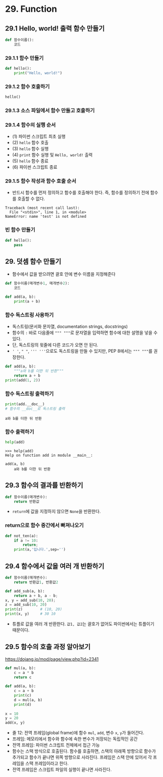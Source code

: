# 29. Function

## 29.1 Hello, world! 출력 함수 만들기

```python
def 함수이름():
    코드
```

### 29.1.1 함수 만들기

```python
def hello():
    print("Hello, world!")
```



### 29.1.2 함수 호출하기

```python
hello()
```



### 29.1.3 소스 파일에서 함수 만들고 호출하기



### 29.1.4 함수의 실행 순서

- (1) 파이썬 스크립트 최초 실행
- (2) `hello` 함수 호출
- (3) `hello` 함수 실행
- (4) `print` 함수 실행 및 `Hello, world!` 출력
- (5) `hello` 함수 종료
- (6) 파이썬 스크립트 종료



### 29.1.5 함수 작성과 함수 호출 순서

- 반드시 함수를 먼저 정의하고 함수를 호출해야 한다. 즉, 함수를 정의하기 전에 함수를 호출할 수 없다.

```
Traceback (most recent call last):
  File "<stdin>", line 1, in <module>
NameError: name 'test' is not defined
```



### 빈 함수 만들기

```python
def hello():
    pass
```



## 29. 덧셈 함수 만들기

- 함수에서 값을 받으려면 괄호 안에 변수 이름을 지정해준다

```python
def 함수이름(매개변수1, 매개변수2):
    코드
```



```python
def add(a, b):
    print(a + b)
```



### 함수 독스트링 사용하기

- 독스트링(문서화 문자열, documentation strings, docstrings)
- 함수의 `:` 바로 다음줄에 `""" """`로 문자열을 입력하면 함수에 대한 설명을 넣을 수 있다.
- 단, 독스트링의 윗줄에 다른 코드가 오면 안 된다.
- `' '`, `" "`, `''' '''`으로도 독스트링을 만들 수 있지만, PEP 8에서는 `""" """`를 권장한다.

```python
def add(a, b):
    """a와 b를 더한 뒤 반환"""
    return a + b
print(add(1, 2))
```



### 함수 독스트링 출력하기

```python
print(add.__doc__)
# 함수의 __doc__로 독스트링 출력
```

```
a와 b를 더한 뒤 반환
```



### 함수 출력하기

```python
help(add)
```

```
>>> help(add)
Help on function add in module __main__:

add(a, b)
    a와 b를 더한 뒤 반환
```



## 29.3 함수의 결과를 반환하기

```python
def 함수이름(매개변수):
    return 반환값
```

- `return`에 값을 지정하지 않으면 `None`을 반환한다.



### return으로 함수 중간에서 빠져나오기

```python
def not_ten(a):
    if a != 10:
        return;
    print(a,'입니다.',sep='')
```



## 29.4 함수에서 값을 여러 개 반환하기

```python
def 함수이름(매개변수):
    return 반환값1, 반환값2
```

```python
def add_sub(a, b):
    return a + b, a - b;
x, y = add_sub(10, 20);
z = add_sub(10, 20)
print(z)		# (10, 20)
print(x, y)		# 30 10
```

- 튜플로 값을 여러 개 반환한다. `값1, 값2`는 괄호가 없어도 파이썬에서는 튜플이기 때문이다.



## 29.5 함수의 호출 과정 알아보기

https://dojang.io/mod/page/view.php?id=2341



```python
def mul(a, b):
    c = a * b
    return c
 
def add(a, b):
    c = a + b
    print(c)
    d = mul(a, b)
    print(d)
 
x = 10
y = 20
add(x, y)
```

- 줄 12: 전역 프레임(global frame)에 함수 `mul`, `add`, 변수 `x`, `y`가 들어간다.
- 프레임: 메모리에서 함수와 함수에 속한 변수가 저장되는 독립적인 공간
- 전역 프레임: 파이썬 스크립트 전체에서 접근 가능
- 함수는 스택 방식으로 호출된다. 함수를 호출하면, 스택의 아래쪽 방향으로 함수가 추가되고 함수가 끝나면 위쪽 방향으로 사라진다. 프레임은 스택 안에 있어서 각 프레임을 스택 프레임이라고 한다.
- 전역 프레임은 스크립트 파일의 실행이 끝나면 사라진다.

